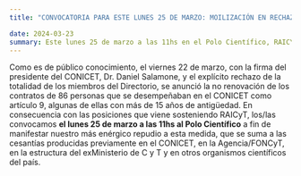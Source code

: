 ```yaml
---
title: "CONVOCATORIA PARA ESTE LUNES 25 DE MARZO: MOILIZACIÓN EN RECHAZO A LOS DESPIDOS EN CONICET"

date: 2024-03-23
summary: Este lunes 25 de marzo a las 11hs en el Polo Científico, RAICYT convoca a manifestar nuestro repudio a la no renovación de los contratos de 86 personas que se desempeñaban en el CONICET, Agencia/FONCyT, en la estructura del exMinisterio de CyT y en otros organismos científicos del país.
---
```


Como es de público conocimiento, el viernes 22 de marzo, con la firma del presidente del CONICET, Dr. Daniel Salamone, y el explícito rechazo de la totalidad de los miembros del Directorio, se anunció la no renovación de los contratos de 86 personas que se desempeñaban en el CONICET como artículo 9, algunas de ellas con más de 15 años de antigüedad. En consecuencia con las posiciones que viene sosteniendo RAICyT, los/las convocamos **el lunes 25 de marzo a las 11hs al Polo Científico** a fin de manifestar nuestro más enérgico repudio a esta medida, que se suma a las cesantías producidas previamente en el CONICET, en la Agencia/FONCyT, en la estructura del exMinisterio de C y T y en otros organismos científicos del país.

